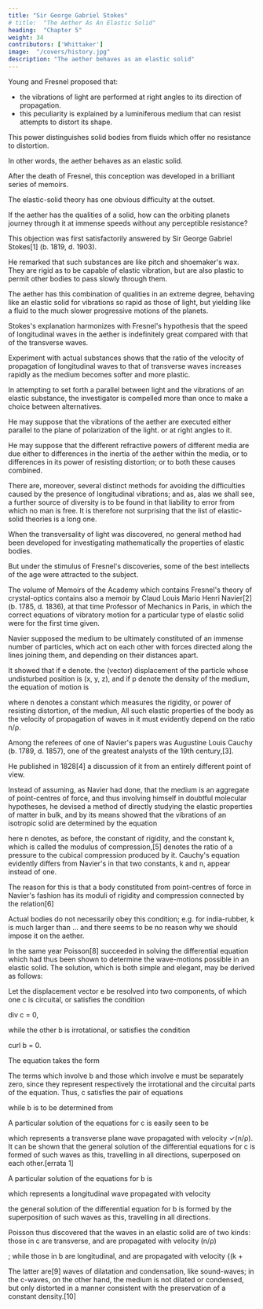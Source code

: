 ```yaml
---
title: "Sir George Gabriel Stokes"
# title:  "The Aether As An Elastic Solid"
heading:  "Chapter 5"
weight: 34
contributors: ['Whittaker']
image:  "/covers/history.jpg"
description: "The aether behaves as an elastic solid"
---
```




Young and Fresnel proposed that:
- the vibrations of light are performed at right angles to its direction of propagation.
- this peculiarity is explained by a luminiferous medium that can resist attempts to distort its shape. 

This power distinguishes solid bodies from fluids which offer no resistance to distortion.

In other words, the aether behaves as an elastic solid.

After the death of Fresnel, this conception was developed in a brilliant series of memoirs.

The elastic-solid theory has one obvious difficulty at the outset. 

If the aether has the qualities of a solid, how can the orbiting planets journey through it at immense speeds without any perceptible resistance?

This objection was first satisfactorily answered by Sir George Gabriel Stokes[1] (b. 1819, d. 1903).

He remarked that such substances are like pitch and shoemaker's wax. They are rigid as to be capable of elastic vibration, but are also  plastic to permit other bodies to pass slowly through them. 

The aether has this combination of qualities in an extreme degree, behaving like an elastic solid for vibrations so rapid as those of light, but yielding like a fluid to the much slower progressive motions of the planets.

Stokes's explanation harmonizes with Fresnel's hypothesis that the speed of longitudinal waves in the aether is indefinitely great compared with that of the transverse waves. 

Experiment with actual substances shows that the ratio of the velocity of propagation of longitudinal waves to that of transverse waves increases rapidly as the medium becomes softer and more plastic.

In attempting to set forth a parallel between light and the vibrations of an elastic substance, the investigator is compelled more than once to make a choice between alternatives. 

He may suppose that the vibrations of the aether are executed either parallel to the plane of polarization of the light. or at right angles to it. 

He may suppose that the different refractive powers of different media are due either to differences in the inertia of the aether within the media, or to differences in its power of resisting distortion; or to both these causes combined.

There are, moreover, several distinct methods for avoiding the difficulties caused by the presence of longitudinal vibrations; and as, alas we shall see, a further source of diversity is to be found in that liability to error from which no man is free. It is therefore not surprising that the list of elastic-solid theories is a long one.

When the transversality of light was discovered, no general method had been developed for investigating mathematically the properties of elastic bodies.

But under the stimulus of Fresnel's discoveries, some of the best intellects of the age were attracted to the subject.

The volume of Memoirs of the Academy which contains Fresnel's theory of crystal-optics contains also a memoir by Claud Louis Mario Henri Navier[2] (b. 1785, d. 1836), at that time Professor of Mechanics in Paris, in which the correct equations of vibratory motion for a particular type of elastic solid were for the first time given. 

Navier supposed the medium to be ultimately constituted of an immense number of particles, which act on each other with forces directed along the lines joining them, and depending on their distances apart.

It showed that if e denote. the (vector) displacement of the particle whose undisturbed position is (x, y, z), and if p denote the density of the medium, the equation of motion is

where n denotes a constant which measures the rigidity, or power of resisting distortion, of the mediun, All such elastic properties of the body as the velocity of propagation of waves in it must evidently depend on the ratio n/ρ.

Among the referees of one of Navier's papers was Augustine Louis Cauchy (b. 1789, d. 1857), one of the greatest analysts of the 19th century,[3]. 

He published in 1828[4] a discussion of it from an entirely different point of view.

Instead of assuming, as Navier had done, that the medium is an aggregate of point-centres of force, and thus involving himself in doubtful molecular hypotheses, he devised a method of directly studying the elastic properties of matter in bulk, and by its means showed that the vibrations of an isotropic solid are determined by the equation

here n denotes, as before, the constant of rigidity, and the constant k, which is called the modulus of compression,[5] denotes the ratio of a pressure to the cubical compression produced by it. Cauchy's equation evidently differs from Navier's in that two constants, k and n, appear instead of one.

The reason for this is that a body constituted from point-centres of force in Navier's fashion has its moduli of rigidity and compression connected by the relation[6]

Actual bodies do not necessarily obey this condition; e.g. for india-rubber, k is much larger than ... and there seems to be no reason why we should impose it on the aether.

In the same year Poisson[8] succeeded in solving the differential equation which had thus been shown to determine the wave-motions possible in an elastic solid. The solution, which is both simple and elegant, may be derived as follows:

Let the displacement vector e be resolved into two components, of which one c is circuital, or satisfies the condition

div c = 0,

while the other b is irrotational, or satisfies the condition

curl b = 0.

The equation takes the form


The terms which involve b and those which involve e must be separately zero, since they represent respectively the irrotational and the circuital parts of the equation. Thus, c satisfies the pair of equations

while b is to be determined from


A particular solution of the equations for c is easily seen to be


which represents a transverse plane wave propagated with velocity ✓(n/ρ). It can be shown that the general solution of the differential equations for c is formed of such waves as this, travelling in all directions, superposed on each other.[errata 1]

A particular solution of the equations for b is

which represents a longitudinal wave propagated with velocity

the general solution of the differential equation for b is formed by the superposition of such waves as this, travelling in all directions.

Poisson thus discovered that the waves in an elastic solid are of two kinds: those in c are transverse, and are propagated with velocity (n/ρ)

; while those in b are longitudinal, and are propagated with velocity {(k + 


The latter are[9] waves of dilatation and condensation, like sound-waves; in the c-waves, on the other hand, the medium is not dilated or condensed, but only distorted in a manner consistent with the preservation of a constant density.[10]

